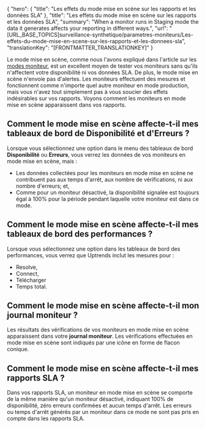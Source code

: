 {
  "hero": {
    "title": "Les effets du mode mise en scène sur les rapports et les données SLA"
  },
  "title": "Les effets du mode mise en scène sur les rapports et les données SLA",
  "summary": "When a monitor runs in Staging mode the data it generates affects your reporting in different ways.",
  "url": "[URL_BASE_TOPICS]surveillance-synthetique/parametres-moniteurs/Les-effets-du-mode-mise-en-scene-sur-les-rapports-et-les-donnees-sla",
  "translationKey": "[FRONTMATTER_TRANSLATIONKEY]"
}

Le mode mise en scène, comme nous l'avons expliqué dans l'article sur les [modes moniteur]([LINK_URL_1]), est un excellent moyen de tester vos moniteurs sans qu'ils n'affectent votre disponibilité ni vos données SLA. De plus, le mode mise en scène n'envoie pas d'alertes. Les moniteurs effectuent des mesures et fonctionnent comme n'importe quel autre moniteur en mode production, mais vous n'avez tout simplement pas à vous soucier des effets indésirables sur vos rapports. Voyons comment les moniteurs en mode mise en scène apparaissent dans vos rapports.

## Comment le mode mise en scène affecte-t-il mes tableaux de bord de Disponibilité et d'Erreurs ?

Lorsque vous sélectionnez une option dans le menu des tableaux de bord **Disponibilité** ou **Erreurs**, vous verrez les données de vos moniteurs en mode mise en scène, mais :

-   Les données collectées pour les moniteurs en mode mise en scène ne contribuent pas aux temps d'arrêt, aux nombre de vérifications, ni aux nombre d'erreurs; et,
-   Comme pour un moniteur désactivé, la disponibilité signalée est toujours égal à 100% pour la période pendant laquelle votre moniteur est dans ce mode.

## Comment le mode mise en scène affecte-t-il mes tableaux de bord des performances ?

Lorsque vous sélectionnez une option dans les tableaux de bord des performances, vous verrez que Uptrends inclut les mesures pour :

-   Resolve,
-   Connect,
-   Télécharger
-   Temps total.

## Comment le mode mise en scène affecte-t-il mon journal moniteur ?

Les résultats des vérifications de vos moniteurs en mode mise en scène apparaissent dans votre **journal moniteur**. Les vérifications effectuées en mode mise en scène sont indiqués par une icône en forme de flacon conique. 

## Comment le mode mise en scène affecte-t-il mes rapports SLA ?

Dans vos rapports SLA, un moniteur en mode mise en scène se comporte de la même manière qu'un moniteur désactivé, indiquant 100% de disponibilité, zéro erreurs confirmées et aucun temps d'arrêt. Les erreurs ou temps d'arrêt générés par un moniteur dans ce mode ne sont pas pris en compte dans les rapports SLA.
